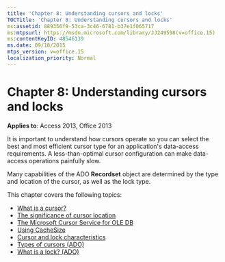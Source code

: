```yaml
---
title: 'Chapter 8: Understanding cursors and locks'
TOCTitle: 'Chapter 8: Understanding cursors and locks'
ms:assetid: 889356f9-53ca-3c46-6781-b37e1f065717
ms:mtpsurl: https://msdn.microsoft.com/library/JJ249598(v=office.15)
ms:contentKeyID: 48546139
ms.date: 09/18/2015
mtps_version: v=office.15
localization_priority: Normal
---
```


# Chapter 8: Understanding cursors and locks

**Applies to**: Access 2013, Office 2013

It is important to understand how cursors operate so you can select the best and most efficient cursor type for an application's data-access requirements. A less-than-optimal cursor configuration can make data-access operations painfully slow.

Many capabilities of the ADO **Recordset** object are determined by the type and location of the cursor, as well as the lock type.

This chapter covers the following topics:

- [What is a cursor?](what-is-a-cursor.md)
- [The significance of cursor location](the-significance-of-cursor-location.md)
- [The Microsoft Cursor Service for OLE DB](the-microsoft-cursor-service-for-ole-db.md)
- [Using CacheSize](using-cachesize.md)
- [Cursor and lock characteristics](cursor-and-lock-characteristics.md)
- [Types of cursors (ADO)](types-of-cursors.md)
- [What is a lock? (ADO)](what-is-a-lock.md)

